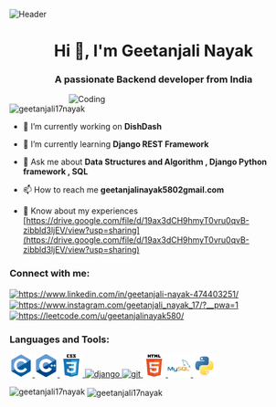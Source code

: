 ![Header](./your-header-image-name.png)
<h1 align="center">Hi 👋, I'm Geetanjali Nayak</h1>
<h3 align="center">A passionate Backend developer from India</h3>

<img align="right" alt="Coding" width="400" src="https://encrypted-tbn0.gstatic.com/images?q=tbn:ANd9GcQHqm3WYr1vgqG-u3xol6tbHW-JFeiTNhcGfA&s">

<p align="left"> <img src="https://komarev.com/ghpvc/?username=geetanjali17nayak&label=Profile%20views&color=0e75b6&style=flat" alt="geetanjali17nayak" /> </p>

- 🔭 I’m currently working on **DishDash**

- 🌱 I’m currently learning **Django REST Framework**

- 💬 Ask me about **Data Structures and Algorithm , Django Python framework , SQL**

- 📫 How to reach me **geetanjalinayak5802gmail.com**

- 📄 Know about my experiences [https://drive.google.com/file/d/19ax3dCH9hmyT0vru0qvB-zibbld3ljEV/view?usp=sharing](https://drive.google.com/file/d/19ax3dCH9hmyT0vru0qvB-zibbld3ljEV/view?usp=sharing)

<h3 align="left">Connect with me:</h3>
<p align="left">
<a href="https://linkedin.com/in/https://www.linkedin.com/in/geetanjali-nayak-474403251/" target="blank"><img align="center" src="https://raw.githubusercontent.com/rahuldkjain/github-profile-readme-generator/master/src/images/icons/Social/linked-in-alt.svg" alt="https://www.linkedin.com/in/geetanjali-nayak-474403251/" height="30" width="40" /></a>
<a href="https://instagram.com/https://www.instagram.com/geetanjali_nayak_17/?__pwa=1" target="blank"><img align="center" src="https://raw.githubusercontent.com/rahuldkjain/github-profile-readme-generator/master/src/images/icons/Social/instagram.svg" alt="https://www.instagram.com/geetanjali_nayak_17/?__pwa=1" height="30" width="40" /></a>
<a href="https://www.leetcode.com/https://leetcode.com/u/geetanjalinayak580/" target="blank"><img align="center" src="https://raw.githubusercontent.com/rahuldkjain/github-profile-readme-generator/master/src/images/icons/Social/leet-code.svg" alt="https://leetcode.com/u/geetanjalinayak580/" height="30" width="40" /></a>
</p>

<h3 align="left">Languages and Tools:</h3>
<p align="left"> <a href="https://www.cprogramming.com/" target="_blank" rel="noreferrer"> <img src="https://raw.githubusercontent.com/devicons/devicon/master/icons/c/c-original.svg" alt="c" width="40" height="40"/> </a> <a href="https://www.w3schools.com/cpp/" target="_blank" rel="noreferrer"> <img src="https://raw.githubusercontent.com/devicons/devicon/master/icons/cplusplus/cplusplus-original.svg" alt="cplusplus" width="40" height="40"/> </a> <a href="https://www.w3schools.com/css/" target="_blank" rel="noreferrer"> <img src="https://raw.githubusercontent.com/devicons/devicon/master/icons/css3/css3-original-wordmark.svg" alt="css3" width="40" height="40"/> </a> <a href="https://www.djangoproject.com/" target="_blank" rel="noreferrer"> <img src="https://cdn.worldvectorlogo.com/logos/django.svg" alt="django" width="40" height="40"/> </a> <a href="https://git-scm.com/" target="_blank" rel="noreferrer"> <img src="https://www.vectorlogo.zone/logos/git-scm/git-scm-icon.svg" alt="git" width="40" height="40"/> </a> <a href="https://www.w3.org/html/" target="_blank" rel="noreferrer"> <img src="https://raw.githubusercontent.com/devicons/devicon/master/icons/html5/html5-original-wordmark.svg" alt="html5" width="40" height="40"/> </a> <a href="https://www.mysql.com/" target="_blank" rel="noreferrer"> <img src="https://raw.githubusercontent.com/devicons/devicon/master/icons/mysql/mysql-original-wordmark.svg" alt="mysql" width="40" height="40"/> </a> <a href="https://www.python.org" target="_blank" rel="noreferrer"> <img src="https://raw.githubusercontent.com/devicons/devicon/master/icons/python/python-original.svg" alt="python" width="40" height="40"/> </a> </p>

<p><img align="left" src="https://github-readme-stats.vercel.app/api/top-langs?username=geetanjali17nayak&show_icons=true&locale=en&layout=compact" alt="geetanjali17nayak" /></p>

<p>&nbsp;<img align="center" src="https://github-readme-stats.vercel.app/api?username=geetanjali17nayak&show_icons=true&locale=en" alt="geetanjali17nayak" /></p>

